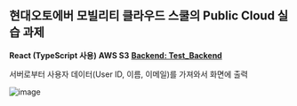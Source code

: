 ## 현대오토에버 모빌리티 클라우드 스쿨의 Public Cloud 실습 과제

__React (TypeScript 사용)__   __AWS S3__   __[Backend: Test_Backend](https://github.com/seungpace/Test_Backend.git)__


서버로부터 사용자 데이터(User ID, 이름, 이메일)를 가져와서 화면에 출력

![image](https://github.com/user-attachments/assets/9a4205f2-4e13-498a-8308-46929a7fef08)


